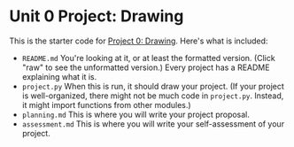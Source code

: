 # Unit 0 Project: Drawing

This is the starter code for [Project 0: Drawing](http://cs.fablearn.org/projects/0-drawing%20project.html). 
Here's what is included:

- `README.md` You're looking at it, or at least the formatted version. (Click "raw" to see the unformatted version.) Every project has a README explaining what it is.
- `project.py` When this is run, it should draw your project. (If your project is well-organized, there might not be much code in `project.py`. Instead, it might import functions from other modules.)
- `planning.md` This is where you will write your project proposal.
- `assessment.md` This is where you will write your self-assessment of your project.
